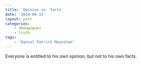 ```yaml
---
title: 'Opinion vs. facts'
date: '2014-04-13'
layout: post
categories:
    - demagogues
    - truth
tags:
    - 'Daniel Patrick Moynihan'
---
```


Everyone is entitled to his own opinion, but not to his own facts.